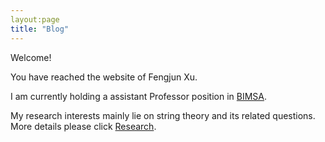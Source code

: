 ```yaml
---
layout:page
title: "Blog"
---
```

   Welcome!

   You have reached the website of Fengjun Xu. 

   I am currently holding a assistant Professor position in [BIMSA](http://www.bimsa.cn).

   My research interests mainly lie on string theory and its related questions. More details please click [Research](https://fengjunjohnxu.github.io/research/). 

   
